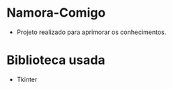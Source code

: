 # Namora-Comigo

- Projeto realizado para aprimorar os conhecimentos.

# Biblioteca usada

- Tkinter
